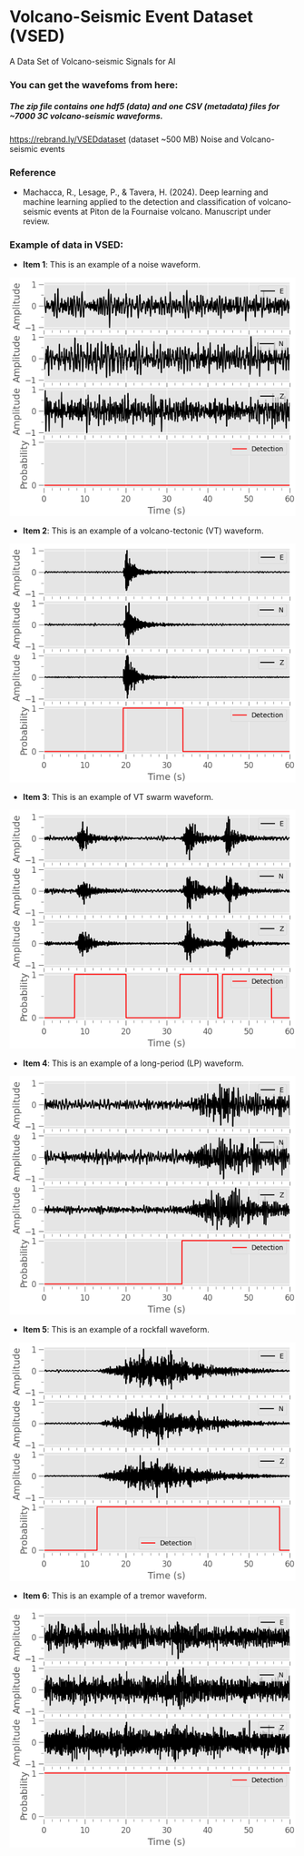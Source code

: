 # Volcano-Seismic Event Dataset (VSED)
A Data Set of Volcano-seismic Signals for AI


### You can get the wavefoms from here: 

##### The zip file contains one hdf5 (data) and one CSV (metadata) files for ~7000 3C volcano-seismic waveforms.

https://rebrand.ly/VSEDdataset  (dataset ~500 MB) Noise and Volcano-seismic events

### Reference

- Machacca, R., Lesage, P., & Tavera, H. (2024). Deep learning and machine learning applied to the detection and classification of volcano-seismic events at Piton de la Fournaise volcano. Manuscript under review.


### Example of data in VSED:

- **Item 1**: This is an example of a noise waveform.

![event](./imgs/BOR.PF_20140609184928_NO.png)

- **Item 2**: This is an example of a volcano-tectonic (VT) waveform.

![event](./imgs/BOR.PF_20140616194954_VC.png)

- **Item 3**: This is an example of VT swarm waveform.

![event](./imgs/BOR.PF_20190729050832_VC.png)

- **Item 4**: This is an example of a long-period (LP) waveform.

![event](./imgs/BOR.PF_20190722112641_VC.png)

- **Item 5**: This is an example of a rockfall waveform.

![event](./imgs/BOR.PF_20190917193836_VC.png)

- **Item 6**: This is an example of a tremor waveform.

![event](./imgs/BOR.PF_20150920115423_VC.png)

